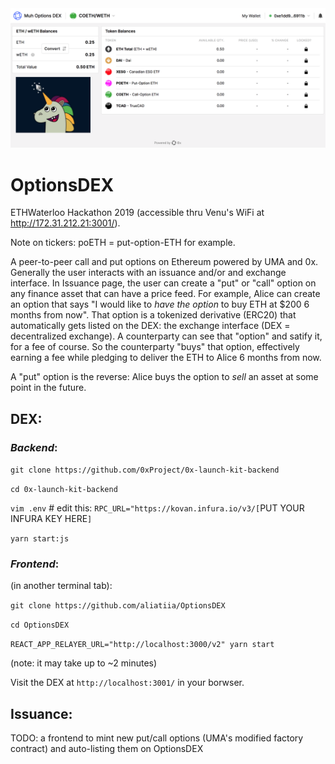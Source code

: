 
<center><img src="DEX/logo.png" width="800"></center>



# OptionsDEX
ETHWaterloo Hackathon 2019 (accessible thru Venu's WiFi at http://172.31.212.21:3001/). 

Note on tickers: poETH = put-option-ETH for example.

A peer-to-peer call and put options on Ethereum powered by UMA and 0x. Generally the user interacts with an issuance and/or and exchange interface. In Issuance page, the user can create a "put" or "call" option on any finance asset that can have a price feed. For example, Alice can create an option that says "I would like to _have the option_ to buy ETH at $200 6 months from now". That option is a tokenized derivative (ERC20) that automatically gets listed on the DEX: the exchange interface (DEX = decentralized exchange). A counterparty can see that "option" and satify it, for a fee of course. So the counterparty "buys" that option, effectively earning a fee while pledging to deliver the ETH to Alice 6 months from now. 

A "put" option is the reverse: Alice buys the option to _sell_ an asset at some point in the future. 


## DEX: 

### _Backend_:
`git clone https://github.com/0xProject/0x-launch-kit-backend`

`cd 0x-launch-kit-backend`

`vim .env` # edit this: `RPC_URL="https://kovan.infura.io/v3/[`PUT YOUR INFURA KEY HERE`]`

`yarn start:js`

### _Frontend_:
(in another terminal tab):

`git clone https://github.com/aliatiia/OptionsDEX`

`cd OptionsDEX`

`REACT_APP_RELAYER_URL="http://localhost:3000/v2" yarn start`

(note: it may take up to ~2 minutes)

Visit the DEX at `http://localhost:3001/` in your borwser.

## Issuance:
TODO: a frontend to mint new put/call options (UMA's modified factory contract) and auto-listing them on OptionsDEX


